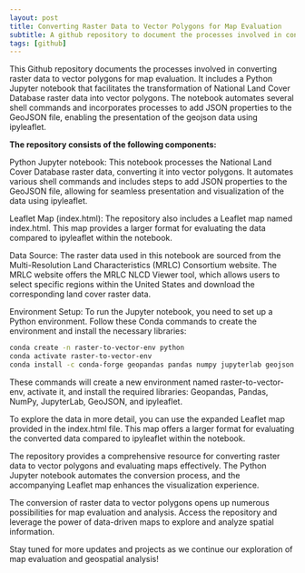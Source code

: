 ```yaml
---
layout: post
title: Converting Raster Data to Vector Polygons for Map Evaluation
subtitle: A github repository to document the processes involved in converting raster data to vector polygons for map evaluation.
tags: [github]
---
```

This Github repository documents the processes involved in converting raster data to vector polygons for map evaluation. It includes a Python Jupyter notebook that facilitates the transformation of National Land Cover Database raster data into vector polygons. The notebook automates several shell commands and incorporates processes to add JSON properties to the GeoJSON file, enabling the presentation of the geojson data using ipyleaflet.

**The repository consists of the following components:**

Python Jupyter notebook: This notebook processes the National Land Cover Database raster data, converting it into vector polygons. It automates various shell commands and includes steps to add JSON properties to the GeoJSON file, allowing for seamless presentation and visualization of the data using ipyleaflet.

Leaflet Map (index.html): The repository also includes a Leaflet map named index.html. This map provides a larger format for evaluating the data compared to ipyleaflet within the notebook.

Data Source:
The raster data used in this notebook are sourced from the Multi-Resolution Land Characteristics (MRLC) Consortium website. The MRLC website offers the MRLC NLCD Viewer tool, which allows users to select specific regions within the United States and download the corresponding land cover raster data.

Environment Setup:
To run the Jupyter notebook, you need to set up a Python environment. Follow these Conda commands to create the environment and install the necessary libraries:

```bash
conda create -n raster-to-vector-env python
conda activate raster-to-vector-env
conda install -c conda-forge geopandas pandas numpy jupyterlab geojson ipyleaflet
```

These commands will create a new environment named raster-to-vector-env, activate it, and install the required libraries: Geopandas, Pandas, NumPy, JupyterLab, GeoJSON, and ipyleaflet.

To explore the data in more detail, you can use the expanded Leaflet map provided in the index.html file. This map offers a larger format for evaluating the converted data compared to ipyleaflet within the notebook.

The repository provides a comprehensive resource for converting raster data to vector polygons and evaluating maps effectively. The Python Jupyter notebook automates the conversion process, and the accompanying Leaflet map enhances the visualization experience.

The conversion of raster data to vector polygons opens up numerous possibilities for map evaluation and analysis. Access the repository and leverage the power of data-driven maps to explore and analyze spatial information.

Stay tuned for more updates and projects as we continue our exploration of map evaluation and geospatial analysis!

